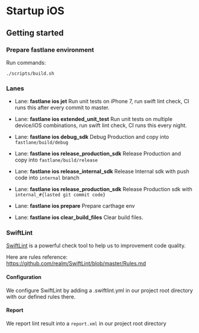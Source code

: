 # Startup iOS

## Getting started

### Prepare fastlane environment

Run commands:

```
./scripts/build.sh
```

### Lanes
* Lane: **fastlane ios jet**
  Run unit tests on iPhone 7, run swift lint check, CI runs this after every commit to master.

* Lane: **fastlane ios extended_unit_test**
  Run unit tests on multiple device/iOS combinations, run swift lint check, CI runs this every night.

* Lane: **fastlane ios debug_sdk**
  Debug Production and copy into `fastlane/build/debug`

* Lane: **fastlane ios release_production_sdk**
  Release Production and copy into `fastlane/build/release`

* Lane: **fastlane ios release_internal_sdk**
  Release Internal sdk with push code into `internal` branch

* Lane: **fastlane ios release_production_sdk**
  Release Production sdk with `internal_#{lasted git commit code}`

* Lane: **fastlane ios prepare**
  Prepare carthage env

* Lane: **fastlane ios clear_build_files**
  Clear build files.

### SwiftLint
[SwiftLint](https://github.com/realm/SwiftLint) is a powerful check tool to help us to improvement code quality.

Here are rules reference:
https://github.com/realm/SwiftLint/blob/master/Rules.md

#### Configuration
We configure SwiftLint by adding a .swiftlint.yml in our project root directory with our defined rules there.
#### Report
We report lint result into a `report.xml` in our project root directory


